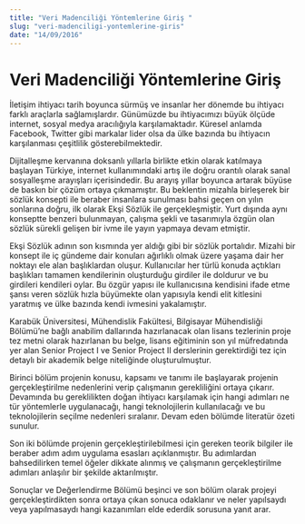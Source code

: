 ```yaml
---
title: "Veri Madenciliği Yöntemlerine Giriş "
slug: "veri-madenciligi-yontemlerine-giris"
date: "14/09/2016"
---
```


Veri Madenciliği Yöntemlerine Giriş
========================================
İletişim ihtiyacı tarih boyunca sürmüş ve insanlar her dönemde bu ihtiyacı farklı araçlarla sağlamışlardır. Günümüzde bu ihtiyacımızı büyük ölçüde internet, sosyal medya aracılığıyla karşılamaktadır. Küresel anlamda Facebook, Twitter gibi markalar lider olsa da ülke bazında bu ihtiyacın karşılanması çeşitlilik gösterebilmektedir.



Dijitalleşme kervanına doksanlı yıllarla birlikte etkin olarak katılmaya başlayan Türkiye, internet kullanımındaki artış ile doğru orantılı olarak sanal sosyalleşme arayışları içerisindedir. Bu arayış yıllar boyunca artarak büyüse de baskın bir çözüm ortaya çıkmamıştır. Bu beklentin mizahla birleşerek bir sözlük konsepti ile beraber insanlara sunulması bahsi geçen on yılın sonlarına doğru, ilk olarak Ekşi Sözlük ile gerçekleşmiştir. Yurt dışında aynı konseptte benzeri bulunmayan, çalışma şekli ve tasarımıyla özgün olan sözlük sürekli gelişen bir ivme ile yayın yapmaya devam etmiştir.


Ekşi Sözlük adının son kısmında yer aldığı gibi bir sözlük portalıdır. Mizahi bir konsept ile iç gündeme dair konuları ağırlıklı olmak üzere yaşama dair her noktayı ele alan başlıklardan oluşur. Kullanıcılar her türlü konuda açtıkları başlıkları tamamen kendilerinin oluşturduğu girdiler ile doldurur ve bu girdileri kendileri oylar. Bu özgür yapısı ile kullanıcısına kendisini ifade etme şansı veren sözlük hızla büyümekte olan yapısıyla kendi elit kitlesini yaratmış ve ülke bazında kendi ivmesini yakalamıştır.



Karabük Üniversitesi, Mühendislik Fakültesi, Bilgisayar Mühendisliği Bölümü’ne bağlı anabilim dallarında hazırlanacak olan lisans tezlerinin proje tez metni olarak hazırlanan bu belge, lisans eğitiminin son yıl müfredatında yer alan Senior Project I ve Senior Project II derslerinin gerektirdiği tez için detaylı bir akademik belge niteliğinde oluşturulmuştur.



Birinci bölüm projenin konusu, kapsamı ve tanımı ile başlayarak projenin gerçekleştirilme nedenlerini verip çalışmanın gerekliliğini ortaya çıkarır. Devamında bu gereklilikten doğan ihtiyacı karşılamak için hangi adımları ne tür yöntemlerle uygulanacağı, hangi teknolojilerin kullanılacağı ve bu teknolojilerin seçilme nedenleri sıralanır. Devam eden bölümde literatür özeti sunulur.



Son iki bölümde projenin gerçekleştirilebilmesi için gereken teorik bilgiler ile beraber adım adım uygulama esasları açıklanmıştır. Bu adımlardan bahsedilirken temel öğeler dikkate alınmış ve çalışmanın gerçekleştirilme adımları anlaşılır bir şekilde aktarılmıştır.



Sonuçlar ve Değerlendirme Bölümü beşinci ve son bölüm olarak projeyi gerçekleştirdikten sonra ortaya çıkan sonuca odaklanır ve neler yapılsaydı veya yapılmasaydı hangi kazanımları elde ederdik sorusuna yanıt arar.
